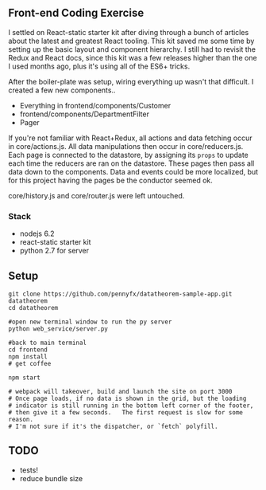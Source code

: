 ## Front-end Coding Exercise

I settled on React-static starter kit after diving through
a bunch of articles about the latest and greatest React tooling.
This kit saved me some time by setting up the basic layout and component hierarchy.
I still had to revisit the Redux and React docs, since this kit was a few releases higher than
the one I used months ago, plus it's using all of the ES6+ tricks.

After the boiler-plate was setup, wiring everything up wasn't that difficult.  I created a few new components..
  - Everything in frontend/components/Customer
  - frontend/components/DepartmentFilter
  - Pager

If you're not familiar with React+Redux, all actions and data fetching occur in
core/actions.js.  All data manipulations then occur in core/reducers.js.
Each page is connected to the datastore, by assigning its `props` to update each
 time the reducers are ran on the datastore.  These pages then pass all data down
 to the components. Data and events could be more localized, but for this project
 having the pages be the conductor seemed ok.

core/history.js and core/router.js were left untouched.

### Stack
  - nodejs 6.2
  - react-static starter kit
  - python 2.7 for server

## Setup


```
git clone https://github.com/pennyfx/datatheorem-sample-app.git datatheorem
cd datatheorem

#open new terminal window to run the py server
python web_service/server.py

#back to main terminal
cd frontend
npm install
# get coffee

npm start

# webpack will takeover, build and launch the site on port 3000
# Once page loads, if no data is shown in the grid, but the loading
# indicator is still running in the bottom left corner of the footer,
# then give it a few seconds.   The first request is slow for some reason.
# I'm not sure if it's the dispatcher, or `fetch` polyfill.

```



## TODO
  - tests!
  - reduce bundle size

